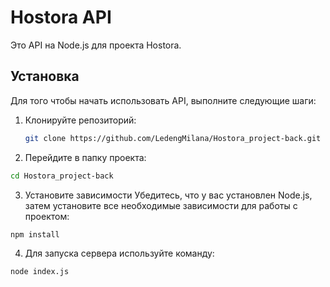 # Hostora API

Это API на Node.js для проекта Hostora.

## Установка

Для того чтобы начать использовать API, выполните следующие шаги:

1. Клонируйте репозиторий:

   ```bash
   git clone https://github.com/LedengMilana/Hostora_project-back.git
   ```
2. Перейдите в папку проекта:
  ```bash
  cd Hostora_project-back
  ```
3. Установите зависимости
Убедитесь, что у вас установлен Node.js, затем установите все необходимые зависимости для работы с проектом:
  ```bash
  npm install
  ```
4. Для запуска сервера используйте команду:
  ```bash
  node index.js
  ```
